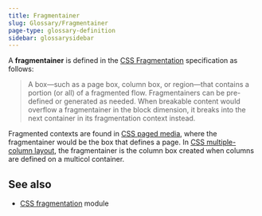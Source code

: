 ```yaml
---
title: Fragmentainer
slug: Glossary/Fragmentainer
page-type: glossary-definition
sidebar: glossarysidebar
---
```


A **fragmentainer** is defined in the [CSS Fragmentation](https://drafts.csswg.org/css-break/) specification as follows:

> A box—such as a page box, column box, or region—that contains a portion (or all) of a fragmented flow. Fragmentainers can be pre-defined or generated as needed. When breakable content would overflow a fragmentainer in the block dimension, it breaks into the next container in its fragmentation context instead.

Fragmented contexts are found in [CSS paged media](/en-US/docs/Web/CSS/CSS_paged_media), where the fragmentainer would be the box that defines a page. In [CSS multiple-column layout](/en-US/docs/Web/CSS/CSS_multicol_layout), the fragmentainer is the column box created when columns are defined on a multicol container.

## See also

- [CSS fragmentation](/en-US/docs/Web/CSS/CSS_fragmentation) module
